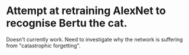 # Attempt at retraining AlexNet to recognise Bertu the cat.
Doesn't currently work. Need to investigate why the network is suffering from "catastrophic forgetting".
